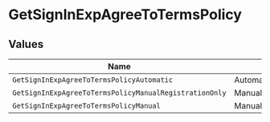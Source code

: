 # GetSignInExpAgreeToTermsPolicy


## Values

| Name                                                   | Value                                                  |
| ------------------------------------------------------ | ------------------------------------------------------ |
| `GetSignInExpAgreeToTermsPolicyAutomatic`              | Automatic                                              |
| `GetSignInExpAgreeToTermsPolicyManualRegistrationOnly` | ManualRegistrationOnly                                 |
| `GetSignInExpAgreeToTermsPolicyManual`                 | Manual                                                 |